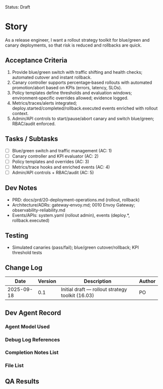 Status: Draft

# Story
As a release engineer,
I want a rollout strategy toolkit for blue/green and canary deployments,
so that risk is reduced and rollbacks are quick.

## Acceptance Criteria
1. Provide blue/green switch with traffic shifting and health checks; automated cutover and instant rollback.
2. Canary controller supports percentage‑based rollouts with automated promotion/abort based on KPIs (errors, latency, SLOs).
3. Policy templates define thresholds and evaluation windows; environment‑specific overrides allowed; evidence logged.
4. Metrics/traces/alerts integrated; deploy.started/completed/rollback.executed events enriched with rollout context.
5. Admin/API controls to start/pause/abort canary and switch blue/green; RBAC/audit enforced.

## Tasks / Subtasks
- [ ] Blue/green switch and traffic management (AC: 1)
- [ ] Canary controller and KPI evaluator (AC: 2)
- [ ] Policy templates and overrides (AC: 3)
- [ ] Metrics/trace hooks and enriched events (AC: 4)
- [ ] Admin/API controls + RBAC/audit (AC: 5)

## Dev Notes
- PRD: docs/prd/20-deployment-operations.md (rollout, rollback)
- Architecture/ADRs: gateway‑envoy.md; 0010 Envoy Gateway; observability-reliability.md
- Events/APIs: system.yaml (rollout admin), events (deploy.*, rollback.executed)

## Testing
- Simulated canaries (pass/fail); blue/green cutover/rollback; KPI threshold tests

## Change Log
| Date       | Version | Description                                      | Author |
|------------|---------|--------------------------------------------------|--------|
| 2025-09-18 | 0.1     | Initial draft — rollout strategy toolkit (16.03)| PO     |

## Dev Agent Record

### Agent Model Used
<record at implementation time>

### Debug Log References
<links at implementation time>

### Completion Notes List
<notes at implementation time>

### File List
<files at implementation time>

## QA Results
<QA to fill>

